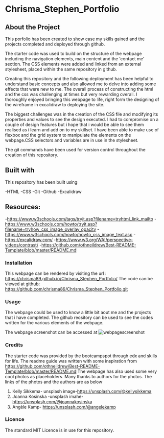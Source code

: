 # Chrisma_Stephen_Portfolio

## About the Project

This porfolio has been created to show case my skills gained and the projects completed and deployed through github. 

The starter code was used to build on the structure of the webpage including the navigation elements, main content and the 'contact me' section. The CSS elements were added and linked from an external stylesheet, placed within the same repository in github. 

Creating this repository and the following deployment has been helpful to understand basic concepts and also allowed me to delve into adding some effects that were new to me. The overall process of constructing the html and the css was challenging at times but very rewarding overall. I thoroughly enjoyed bringing this webpage to life, right form the designing of the wireframe in excalidraw to deploying the site. 

The biggest challenges was in the creation of the CSS file and modifying its properties and values to see the design executed. I had to compromise on a couple of design features but i hope that i would be able to see them realised as i learn and add on to my skillset. I have been able to make use of flexbox and the grid system to manipulate the elements on the webpage.CSS selectors and variables are in use in the stylesheet. 

The git commands have been used for version control throughout the creation of this repository.

## Built with

This repository has been built using 

-HTML
-CSS 
-Git 
-Github 
-Excalidraw

## Resources:

-https://www.w3schools.com/tags/tryit.asp?filename=tryhtml_link_mailto
-https://www.w3schools.com/howto/tryit.asp?filename=tryhow_css_image_overlay_opacity
-https://www.w3schools.com/howto/howto_css_image_text.asp
-https://excalidraw.com/
-https://www.w3.org/WAI/perspective-videos/contrast/
-https://github.com/othneildrew/Best-README-Template/blob/master/README.md

### Installation

This webpage can be rendered by visiting the url : https://chrisma89.github.io/Chrisma_Stephen_Portfolio/
The code can be viewed at github: https://github.com/chrisma89/Chrisma_Stephen_Portfolio.git

### Usage

The webpage could be used to know a little bit aout me and the projects that i have completed. The github reository can be used to see the codes written for the various elements of the webpage. 

The webpage screenshot can be accessed at ![webpagescreenshot](/assets/images/webpagescreenshot.png)

### Credits

The starter code was provided by the bootcampspot through edx and skills for life. 
The readme guide was written with some inspiration from https://github.com/othneildrew/Best-README-Template/blob/master/README.md
The webpage has also used some very cool photos as placeholders. Many thanks to authors for the photos. The links of the photos and the authors are as below
1. Kelly Sikkema- unsplash image-https://unsplash.com/@kellysikkema
2. Joanna Kosinska -unsplash imahe-https://unsplash.com/@joannakosinska
3. Angèle Kamp-
https://unsplash.com/@angelekamp


### Licence
The standard MIT Licence is in use for this repository.







